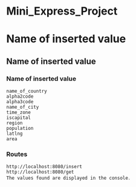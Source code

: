 # Mini_Express_Project

# Name of inserted value
## Name of inserted value
### Name of inserted value
```
name_of_country
alpha2code
alpha3code
name_of_city
time_zone
iscapital
region
population
latlng
area
```

### Routes

```
http://localhost:8080/insert
http://localhost:8080/get  
The values found are displayed in the console․
```
